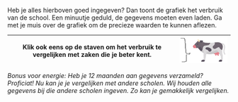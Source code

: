 Heb je alles hierboven goed ingegeven? Dan toont de grafiek het verbruik van de school. Een minuutje geduld, de gegevens moeten even laden. Ga met je muis over de grafiek om de precieze waarden te kunnen aflezen. 

|**Klik ook eens op de staven** om het verbruik te vergelijken met zaken die je beter kent. | ![](https://github.com/GoodPlanetBelgium/text_GSDT/raw/main/images/1%20koe%20met%20ballon.png)|
| -- | -- |

*Bonus voor energie: Heb je 12 maanden aan gegevens verzameld? Proficiat! Nu kan je je vergelijken met andere scholen. Wij houden alle gegevens bij die andere scholen ingeven. Zo kan je gemakkelijk vergelijken.*
